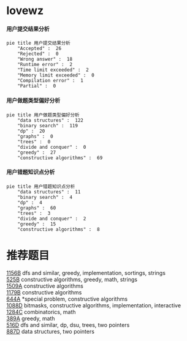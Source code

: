 # lovewz

<!-- tabs:start -->



#### **用户提交结果分析**

```mermaid
pie title 用户提交结果分析
    "Accepted" :  26
    "Rejected" :  0
    "Wrong answer" :  18
    "Runtime error" :  2
    "Time limit exceeded" :  2
    "Memory limit exceeded" :  0
    "Compilation error" :  1
    "Partial" :  0
```

#### **用户做题类型偏好分析**

```mermaid
pie title 用户做题类型偏好分析
    "data structures" :  122
    "binary search" :  119
    "dp" :  20
    "graphs" :  0
    "trees" :  0
    "divide and conquer" :  0
    "greedy" :  27
    "constructive algorithms" :  69
```
#### **用户错题知识点分析**

```mermaid
pie title 用户错题知识点分析
    "data structures" :  11
    "binary search" :  4
    "dp" :  4
    "graphs" :  60
    "trees" :  3
    "divide and conquer" :  2
    "greedy" :  15
    "constructive algorithms" :  8
```



<!-- tabs:end -->
# 推荐题目
[1156B](https://codeforces.com/contest/1156/problem/B)		dfs and similar,
                        greedy,
                        implementation,
                        sortings,
                        strings		  
[525B](https://codeforces.com/contest/525/problem/B)		constructive algorithms,
                        greedy,
                        math,
                        strings		  
[1509A](https://codeforces.com/contest/1509/problem/A)		constructive algorithms		  
[1179B](https://codeforces.com/contest/1179/problem/B)		constructive algorithms		  
[644A](https://codeforces.com/contest/644/problem/A)		*special problem,
                        constructive algorithms		  
[1088D](https://codeforces.com/contest/1088/problem/D)		bitmasks,
                        constructive algorithms,
                        implementation,
                        interactive		  
[1284C](https://codeforces.com/contest/1284/problem/C)		combinatorics,
                        math		  
[389A](https://codeforces.com/contest/389/problem/A)		greedy,
                        math		  
[516D](https://codeforces.com/contest/516/problem/D)		dfs and similar,
                        dp,
                        dsu,
                        trees,
                        two pointers		  
[887D](https://codeforces.com/contest/887/problem/D)		data structures,
                        two pointers		  
